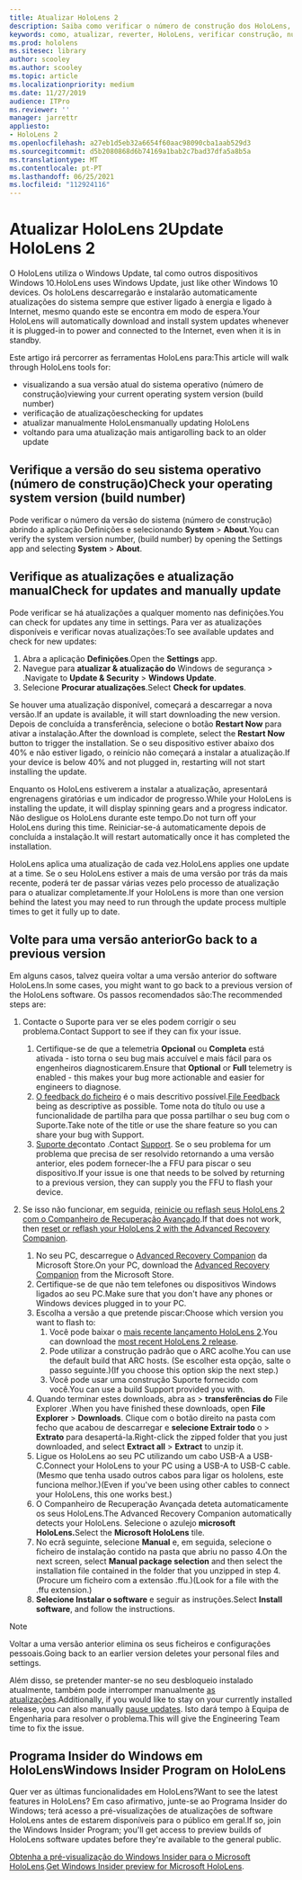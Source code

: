 ```yaml
---
title: Atualizar HoloLens 2
description: Saiba como verificar o número de construção dos HoloLens, mantenha-se atualizado com as atualizações do dispositivo, junte-se ao Programa Insiders e reverta as atualizações.
keywords: como, atualizar, reverter, HoloLens, verificar construção, número de construção
ms.prod: hololens
ms.sitesec: library
author: scooley
ms.author: scooley
ms.topic: article
ms.localizationpriority: medium
ms.date: 11/27/2019
audience: ITPro
ms.reviewer: ''
manager: jarrettr
appliesto:
- HoloLens 2
ms.openlocfilehash: a27eb1d5eb32a6654f60aac98090cba1aab529d3
ms.sourcegitcommit: d5b2080868d6b74169a1bab2c7bad37dfa5a8b5a
ms.translationtype: MT
ms.contentlocale: pt-PT
ms.lasthandoff: 06/25/2021
ms.locfileid: "112924116"
---
```

# <a name="update-hololens-2"></a><span data-ttu-id="fc3c2-104">Atualizar HoloLens 2</span><span class="sxs-lookup"><span data-stu-id="fc3c2-104">Update HoloLens 2</span></span>

<span data-ttu-id="fc3c2-105">O HoloLens utiliza o Windows Update, tal como outros dispositivos Windows 10.</span><span class="sxs-lookup"><span data-stu-id="fc3c2-105">HoloLens uses Windows Update, just like other Windows 10 devices.</span></span> <span data-ttu-id="fc3c2-106">Os holoLens descarregarão e instalarão automaticamente atualizações do sistema sempre que estiver ligado à energia e ligado à Internet, mesmo quando este se encontra em modo de espera.</span><span class="sxs-lookup"><span data-stu-id="fc3c2-106">Your HoloLens will automatically download and install system updates whenever it is plugged-in to power and connected to the Internet, even when it is in standby.</span></span>

<span data-ttu-id="fc3c2-107">Este artigo irá percorrer as ferramentas HoloLens para:</span><span class="sxs-lookup"><span data-stu-id="fc3c2-107">This article will walk through HoloLens tools for:</span></span>

- <span data-ttu-id="fc3c2-108">visualizando a sua versão atual do sistema operativo (número de construção)</span><span class="sxs-lookup"><span data-stu-id="fc3c2-108">viewing your current operating system version (build number)</span></span>
- <span data-ttu-id="fc3c2-109">verificação de atualizações</span><span class="sxs-lookup"><span data-stu-id="fc3c2-109">checking for updates</span></span>
- <span data-ttu-id="fc3c2-110">atualizar manualmente HoloLens</span><span class="sxs-lookup"><span data-stu-id="fc3c2-110">manually updating HoloLens</span></span>
- <span data-ttu-id="fc3c2-111">voltando para uma atualização mais antiga</span><span class="sxs-lookup"><span data-stu-id="fc3c2-111">rolling back to an older update</span></span>

## <a name="check-your-operating-system-version-build-number"></a><span data-ttu-id="fc3c2-112">Verifique a versão do seu sistema operativo (número de construção)</span><span class="sxs-lookup"><span data-stu-id="fc3c2-112">Check your operating system version (build number)</span></span>

<span data-ttu-id="fc3c2-113">Pode verificar o número da versão do sistema (número de construção) abrindo a aplicação Definições e selecionando **System**  >  **About**.</span><span class="sxs-lookup"><span data-stu-id="fc3c2-113">You can verify the system version number, (build number) by opening the Settings app and selecting **System** > **About**.</span></span>

## <a name="check-for-updates-and-manually-update"></a><span data-ttu-id="fc3c2-114">Verifique as atualizações e atualização manual</span><span class="sxs-lookup"><span data-stu-id="fc3c2-114">Check for updates and manually update</span></span>

<span data-ttu-id="fc3c2-115">Pode verificar se há atualizações a qualquer momento nas definições.</span><span class="sxs-lookup"><span data-stu-id="fc3c2-115">You can check for updates any time in settings.</span></span>  <span data-ttu-id="fc3c2-116">Para ver as atualizações disponíveis e verificar novas atualizações:</span><span class="sxs-lookup"><span data-stu-id="fc3c2-116">To see available updates and check for new updates:</span></span>

1. <span data-ttu-id="fc3c2-117">Abra a aplicação **Definições**.</span><span class="sxs-lookup"><span data-stu-id="fc3c2-117">Open the **Settings** app.</span></span>
1. <span data-ttu-id="fc3c2-118">Navegue para **atualizar & atualização do** Windows de segurança  >  .</span><span class="sxs-lookup"><span data-stu-id="fc3c2-118">Navigate to **Update & Security** > **Windows Update**.</span></span>
1. <span data-ttu-id="fc3c2-119">Selecione **Procurar atualizações**.</span><span class="sxs-lookup"><span data-stu-id="fc3c2-119">Select **Check for updates**.</span></span>

<span data-ttu-id="fc3c2-120">Se houver uma atualização disponível, começará a descarregar a nova versão.</span><span class="sxs-lookup"><span data-stu-id="fc3c2-120">If an update is available, it will start downloading the new version.</span></span> <span data-ttu-id="fc3c2-121">Depois de concluída a transferência, selecione o botão **Restart Now** para ativar a instalação.</span><span class="sxs-lookup"><span data-stu-id="fc3c2-121">After the download is complete, select the **Restart Now** button to trigger the installation.</span></span> <span data-ttu-id="fc3c2-122">Se o seu dispositivo estiver abaixo dos 40% e não estiver ligado, o reinício não começará a instalar a atualização.</span><span class="sxs-lookup"><span data-stu-id="fc3c2-122">If your device is below 40% and not plugged in, restarting will not start installing the update.</span></span>

<span data-ttu-id="fc3c2-123">Enquanto os HoloLens estiverem a instalar a atualização, apresentará engrenagens giratórias e um indicador de progresso.</span><span class="sxs-lookup"><span data-stu-id="fc3c2-123">While your HoloLens is installing the update, it will display spinning gears and a progress indicator.</span></span> <span data-ttu-id="fc3c2-124">Não desligue os HoloLens durante este tempo.</span><span class="sxs-lookup"><span data-stu-id="fc3c2-124">Do not turn off your HoloLens during this time.</span></span> <span data-ttu-id="fc3c2-125">Reiniciar-se-á automaticamente depois de concluída a instalação.</span><span class="sxs-lookup"><span data-stu-id="fc3c2-125">It will restart automatically once it has completed the installation.</span></span>

<span data-ttu-id="fc3c2-126">HoloLens aplica uma atualização de cada vez.</span><span class="sxs-lookup"><span data-stu-id="fc3c2-126">HoloLens applies one update at a time.</span></span>  <span data-ttu-id="fc3c2-127">Se o seu HoloLens estiver a mais de uma versão por trás da mais recente, poderá ter de passar várias vezes pelo processo de atualização para o atualizar completamente.</span><span class="sxs-lookup"><span data-stu-id="fc3c2-127">If your HoloLens is more than one version behind the latest you may need to run through the update process multiple times to get it fully up to date.</span></span>

## <a name="go-back-to-a-previous-version"></a><span data-ttu-id="fc3c2-128">Volte para uma versão anterior</span><span class="sxs-lookup"><span data-stu-id="fc3c2-128">Go back to a previous version</span></span>

<span data-ttu-id="fc3c2-129">Em alguns casos, talvez queira voltar a uma versão anterior do software HoloLens.</span><span class="sxs-lookup"><span data-stu-id="fc3c2-129">In some cases, you might want to go back to a previous version of the HoloLens software.</span></span> <span data-ttu-id="fc3c2-130">Os passos recomendados são:</span><span class="sxs-lookup"><span data-stu-id="fc3c2-130">The recommended steps are:</span></span>

1. <span data-ttu-id="fc3c2-131">Contacte o Suporte para ver se eles podem corrigir o seu problema.</span><span class="sxs-lookup"><span data-stu-id="fc3c2-131">Contact Support to see if they can fix your issue.</span></span>
    1. <span data-ttu-id="fc3c2-132">Certifique-se de que a telemetria **Opcional** ou **Completa** está ativada - isto torna o seu bug mais accuível e mais fácil para os engenheiros diagnosticarem.</span><span class="sxs-lookup"><span data-stu-id="fc3c2-132">Ensure that **Optional** or **Full** telemetry is enabled -  this makes your bug more actionable and easier for engineers to diagnose.</span></span>
    1. <span data-ttu-id="fc3c2-133">[O feedback do ficheiro](hololens-feedback.md) é o mais descritivo possível.</span><span class="sxs-lookup"><span data-stu-id="fc3c2-133">[File Feedback](hololens-feedback.md) being as descriptive as possible.</span></span> <span data-ttu-id="fc3c2-134">Tome nota do título ou use a funcionalidade de partilha para que possa partilhar o seu bug com o Suporte.</span><span class="sxs-lookup"><span data-stu-id="fc3c2-134">Take note of the title or use the share feature so you can share your bug with Support.</span></span>
    1. <span data-ttu-id="fc3c2-135">[Suporte de](https://aka.ms/hlsupport)contato .</span><span class="sxs-lookup"><span data-stu-id="fc3c2-135">Contact [Support](https://aka.ms/hlsupport).</span></span> <span data-ttu-id="fc3c2-136">Se o seu problema for um problema que precisa de ser resolvido retornando a uma versão anterior, eles podem fornecer-lhe a FFU para piscar o seu dispositivo.</span><span class="sxs-lookup"><span data-stu-id="fc3c2-136">If your issue is one that needs to be solved by returning to a previous version, they can supply you the FFU to flash your device.</span></span>

1. <span data-ttu-id="fc3c2-137">Se isso não funcionar, em seguida, [reinicie ou reflash seus HoloLens 2 com o Companheiro de Recuperação Avançado](hololens-recovery.md).</span><span class="sxs-lookup"><span data-stu-id="fc3c2-137">If that does not work, then [reset or reflash your HoloLens 2 with the Advanced Recovery Companion](hololens-recovery.md).</span></span>
    1. <span data-ttu-id="fc3c2-138">No seu PC, descarregue o [Advanced Recovery Companion](https://www.microsoft.com/p/advanced-recovery-companion/9p74z35sfrs8?activetab=pivot:overviewtab) da Microsoft Store.</span><span class="sxs-lookup"><span data-stu-id="fc3c2-138">On your PC, download the [Advanced Recovery Companion](https://www.microsoft.com/p/advanced-recovery-companion/9p74z35sfrs8?activetab=pivot:overviewtab) from the Microsoft Store.</span></span>
    1. <span data-ttu-id="fc3c2-139">Certifique-se de que não tem telefones ou dispositivos Windows ligados ao seu PC.</span><span class="sxs-lookup"><span data-stu-id="fc3c2-139">Make sure that you don't have any phones or Windows devices plugged in to your PC.</span></span>
    1. <span data-ttu-id="fc3c2-140">Escolha a versão a que pretende piscar:</span><span class="sxs-lookup"><span data-stu-id="fc3c2-140">Choose which version you want to flash to:</span></span>
        1. <span data-ttu-id="fc3c2-141">Você pode baixar o [mais recente lançamento HoloLens 2](https://aka.ms/hololens2download).</span><span class="sxs-lookup"><span data-stu-id="fc3c2-141">You can download the [most recent HoloLens 2 release](https://aka.ms/hololens2download).</span></span>
        1. <span data-ttu-id="fc3c2-142">Pode utilizar a construção padrão que o ARC acolhe.</span><span class="sxs-lookup"><span data-stu-id="fc3c2-142">You can use the default build that ARC hosts.</span></span> <span data-ttu-id="fc3c2-143">(Se escolher esta opção, salte o passo seguinte.)</span><span class="sxs-lookup"><span data-stu-id="fc3c2-143">(If you choose this option skip the next step.)</span></span>
        1. <span data-ttu-id="fc3c2-144">Você pode usar uma construção Suporte fornecido com você.</span><span class="sxs-lookup"><span data-stu-id="fc3c2-144">You can use a build Support provided you with.</span></span>
    1. <span data-ttu-id="fc3c2-145">Quando terminar estes downloads, abra as  >  **transferências do** File Explorer .</span><span class="sxs-lookup"><span data-stu-id="fc3c2-145">When you have finished these downloads, open **File Explorer** > **Downloads**.</span></span> <span data-ttu-id="fc3c2-146">Clique com o botão direito na pasta com fecho que acabou de descarregar e **selecione Extrair todo** o  >  **Extrato** para desapertá-la.</span><span class="sxs-lookup"><span data-stu-id="fc3c2-146">Right-click the zipped folder that you just downloaded, and select **Extract all** > **Extract** to unzip it.</span></span>
    1. <span data-ttu-id="fc3c2-147">Ligue os HoloLens ao seu PC utilizando um cabo USB-A a USB-C.</span><span class="sxs-lookup"><span data-stu-id="fc3c2-147">Connect your HoloLens to your PC using a USB-A to USB-C cable.</span></span> <span data-ttu-id="fc3c2-148">(Mesmo que tenha usado outros cabos para ligar os hololens, este funciona melhor.)</span><span class="sxs-lookup"><span data-stu-id="fc3c2-148">(Even if you've been using other cables to connect your HoloLens, this one works best.)</span></span>
    1. <span data-ttu-id="fc3c2-149">O Companheiro de Recuperação Avançada deteta automaticamente os seus HoloLens.</span><span class="sxs-lookup"><span data-stu-id="fc3c2-149">The Advanced Recovery Companion automatically detects your HoloLens.</span></span> <span data-ttu-id="fc3c2-150">Selecione o azulejo **microsoft HoloLens.**</span><span class="sxs-lookup"><span data-stu-id="fc3c2-150">Select the **Microsoft HoloLens** tile.</span></span>
    1. <span data-ttu-id="fc3c2-151">No ecrã seguinte, selecione **Manual** e, em seguida, selecione o ficheiro de instalação contido na pasta que abriu no passo 4.</span><span class="sxs-lookup"><span data-stu-id="fc3c2-151">On the next screen, select **Manual package selection** and then select the installation file contained in the folder that you unzipped in step 4.</span></span> <span data-ttu-id="fc3c2-152">(Procure um ficheiro com a extensão .ffu.)</span><span class="sxs-lookup"><span data-stu-id="fc3c2-152">(Look for a file with the .ffu extension.)</span></span>
    1. <span data-ttu-id="fc3c2-153">**Selecione Instalar o software** e seguir as instruções.</span><span class="sxs-lookup"><span data-stu-id="fc3c2-153">Select **Install software**, and follow the instructions.</span></span>

> [!NOTE]
> <span data-ttu-id="fc3c2-154">Voltar a uma versão anterior elimina os seus ficheiros e configurações pessoais.</span><span class="sxs-lookup"><span data-stu-id="fc3c2-154">Going back to an earlier version deletes your personal files and settings.</span></span>

<span data-ttu-id="fc3c2-155">Além disso, se pretender manter-se no seu desbloqueio instalado atualmente, também pode interromper manualmente [as atualizações](hololens-updates.md#pause-updates-via-device).</span><span class="sxs-lookup"><span data-stu-id="fc3c2-155">Additionally, if you would like to stay on your currently installed release, you can also manually [pause updates](hololens-updates.md#pause-updates-via-device).</span></span> <span data-ttu-id="fc3c2-156">Isto dará tempo à Equipa de Engenharia para resolver o problema.</span><span class="sxs-lookup"><span data-stu-id="fc3c2-156">This will give the Engineering Team time to fix the issue.</span></span>

## <a name="windows-insider-program-on-hololens"></a><span data-ttu-id="fc3c2-157">Programa Insider do Windows em HoloLens</span><span class="sxs-lookup"><span data-stu-id="fc3c2-157">Windows Insider Program on HoloLens</span></span>

<span data-ttu-id="fc3c2-158">Quer ver as últimas funcionalidades em HoloLens?</span><span class="sxs-lookup"><span data-stu-id="fc3c2-158">Want to see the latest features in HoloLens?</span></span>  <span data-ttu-id="fc3c2-159">Em caso afirmativo, junte-se ao Programa Insider do Windows; terá acesso a pré-visualizações de atualizações de software HoloLens antes de estarem disponíveis para o público em geral.</span><span class="sxs-lookup"><span data-stu-id="fc3c2-159">If so, join the Windows Insider Program; you'll get access to preview builds of HoloLens software updates before they're available to the general public.</span></span>

<span data-ttu-id="fc3c2-160">[Obtenha a pré-visualização do Windows Insider para o Microsoft HoloLens](hololens-insider.md).</span><span class="sxs-lookup"><span data-stu-id="fc3c2-160">[Get Windows Insider preview for Microsoft HoloLens](hololens-insider.md).</span></span>
